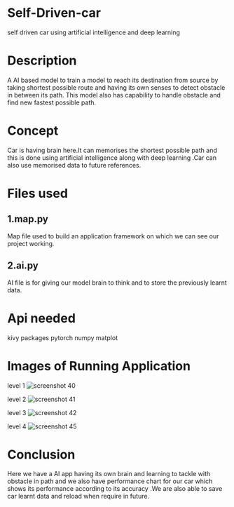 # Self-Driven-car
self driven car using artificial intelligence and deep learning

# Description
A AI based model to train a model to reach its destination from source by taking shortest possible route and having its own senses to detect obstacle in between its path. This model also has capability to handle obstacle and find new fastest possible path.

# Concept
Car is having brain here.It can memorises the shortest possible path and this is done using artificial intelligence along with deep learning .Car can also use memorised data to future references.


# Files used
## 1.map.py
Map file used to build an application framework on which we can see our project working.

## 2.ai.py
AI file is for giving our model brain to think and to store the previously learnt data. 


# Api needed
kivy packages
pytorch
numpy
matplot

# Images of Running Application
level 1
![screenshot 40](https://user-images.githubusercontent.com/31114647/44303182-8b56bd80-a357-11e8-8978-77d543123189.png)

level 2
![screenshot 41](https://user-images.githubusercontent.com/31114647/44303183-8db91780-a357-11e8-8b84-df38d44decc6.png)

level 3
![screenshot 42](https://user-images.githubusercontent.com/31114647/44303186-927dcb80-a357-11e8-9160-7b9e03198e61.png)

level 4
![screenshot 45](https://user-images.githubusercontent.com/31114647/44303187-93aef880-a357-11e8-8774-fec515858432.png)

# Conclusion 
Here we have a AI app having its own brain and learning to tackle with obstacle in path and we also have performance chart for our car which shows its performance according to its accuracy .We are also able to save car learnt data and reload when require in future.  
